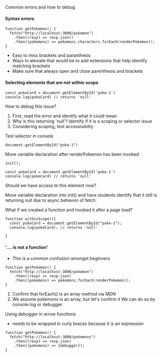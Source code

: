 Common errors and how to debug

#### Syntax errors:

```
function getPokemon() {
  fetch("http://localhost:3000/pokemon")
    .then((resp) => resp.json()
    .then((pokemons) => pokemons.characters.forEach(renderPokemon));
}
```

- Easy to miss brackets and paranthesis
- Ways to aleviate that would be to add extensions that help identify matching brackets
- Make sure that always open and close parenthesis and brackets

#### Selecting elements that are not within scope

```
const pokeCard = document.getElementById('poke-1')
console.log(pokeCard) // returns 'null'
```

How to debug this issue?

1. First, read the error and identify what it could mean
2. Why is this returning 'null'? Identify if it is a scoping or selector issue
3. Considering scoping, test accessisibilty

Test selector in console

```
document.getElementById("poke-1")
```

Move variable declaration after renderPokemon has been invoked

```
init();

const pokeCard = document.getElementById('poke-1')
console.log(pokeCard) // returns 'null'
```

Should we have access to this element now?

Move variable declaration into init() and have students identify that it still is returning null due to async behavior of fetch.

What if we created a function and invoked it after a page load?

```
function withinScope(){
  const pokeCard = document.getElementById("poke-1");
  console.log(pokeCard); // returns 'null'

}
```

#### '.... is not a function'

- This is a common confusion amongst beginners

```
function getPokemon() {
  fetch("http://localhost:3000/pokemon")
    .then((resp) => resp.json)
    .then((pokemons) => pokemons.forEach(renderPokemon));
}
```

1. Confirm that forEach() is an array method via MDN
2. We assume pokemons is an array, but let's confirm it
   We can do so by console.log or debugger

Using debugger in arrow functions

- needs to be wrapped in curly braces because it is an expression

```
function getPokemon() {
  fetch("http://localhost:3000/pokemons")
    .then((resp) => resp.json)
    .then((pokemons) => {debugger});
}
```
